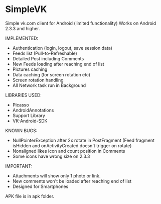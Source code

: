 SimpleVK
========

Simple vk.com client for Android (limited functionality)
Works on Android 2.3.3 and higher.

IMPLEMENTED:
- Authentication (login, logout, save session data)
- Feeds list (Pull-to-Refreshable)
- Detailed Post including Comments
- New Feeds loading after reaching end of list
- Pictures caching
- Data caching (for screen rotation etc)
- Screen rotation handling
- All Network task run in Background

LIBRARIES USED:
- Picasso
- AndroidAnnotations
- Support Library
- VK-Android-SDK

KNOWN BUGS:
- NullPointerException after 2x rotate in PostFragment (Feed fragment isHidden
 and onActivityCreated doesn't trigger on rotate)
- Nonaligned likes icon and count position in Comments
- Some icons have wrong size on 2.3.3

IMPORTANT:
- Attachments will show only 1 photo or link.
- New comments won't be loaded after reaching end of list
- Designed for Smartphones

APK file is in apk folder.

